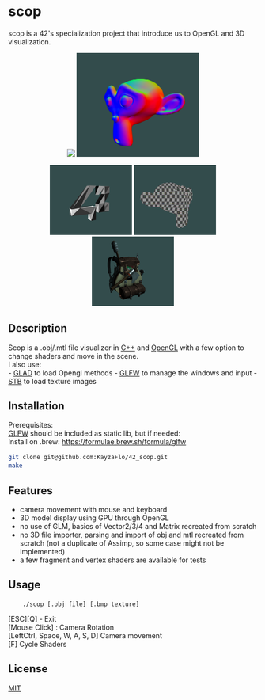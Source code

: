 # scop
scop is a 42's specialization project that introduce us to OpenGL and 3D visualization.<br>

<p align="center">
  <img src="/screenshots/teapot.png" width="49%" />
  <img src="/screenshots/suzanne_normal.png" width="49%" />
</p>
<p align="center">
  <img src="/screenshots/42.png" width="33%" />
  <img src="/screenshots/suzanne_grid.png" width="33%" />
  <img src="/screenshots/backpack.png" width="33%" />
</p>

## Description

Scop is a .obj/.mtl file visualizer in [C++](https://cplusplus.com/doc/tutorial/) and [OpenGL](https://www.opengl.org/) with a few option to change shaders and move in the scene.<br>
I also use:<br>
	- [GLAD](https://github.com/Dav1dde/glad) to load Opengl methods
	- [GLFW](https://www.glfw.org/) to manage the windows and input
	- [STB](https://github.com/nothings/stb) to load texture images

## Installation

Prerequisites:<br>
[GLFW](https://www.glfw.org/) should be included as static lib, but if needed:<br>
Install on .brew: https://formulae.brew.sh/formula/glfw<br>

```bash
git clone git@github.com:KayzaFlo/42_scop.git
make
```

## Features

- camera movement with mouse and keyboard
- 3D model display using GPU through OpenGL
- no use of GLM, basics of Vector2/3/4 and Matrix recreated from scratch
- no 3D file importer, parsing and import of obj and mtl recreated from scratch (not a duplicate of Assimp, so some case might not be implemented)
- a few fragment and vertex shaders are available for tests


## Usage

```
    ./scop [.obj file] [.bmp texture]
```
[ESC][Q] - Exit<br>
[Mouse Click] : Camera Rotation<br>
[LeftCtrl, Space, W, A, S, D] Camera movement<br>
[F] Cycle Shaders<br>

## License

[MIT](https://choosealicense.com/licenses/mit/)
